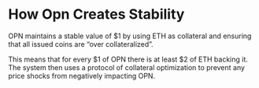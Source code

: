 # How Opn Creates Stability

OPN maintains a stable value of $1 by using ETH as collateral and ensuring that all issued coins are “over collateralized”. 

This means that for every $1 of OPN there is at least $2 of ETH backing it. The system then uses a protocol of collateral optimization to prevent any price shocks from negatively impacting OPN.